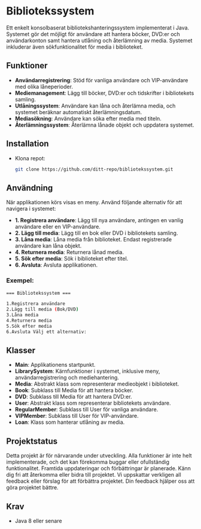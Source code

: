# Bibliotekssystem

Ett enkelt konsolbaserat bibliotekshanteringssystem implementerat i Java. Systemet gör det möjligt för användare att hantera böcker, DVD:er och användarkonton samt hantera utlåning och återlämning av media. Systemet inkluderar även sökfunktionalitet för media i biblioteket.

## Funktioner
- **Användarregistrering**: Stöd för vanliga användare och VIP-användare med olika låneperioder.
- **Mediemanagement**: Lägg till böcker, DVD:er och tidskrifter i bibliotekets samling.
- **Utlåningssystem**: Användare kan låna och återlämna media, och systemet beräknar automatiskt återlämningsdatum.
- **Mediasökning**: Användare kan söka efter media med titeln.
- **Återlämningssystem**: Återlämna lånade objekt och uppdatera systemet.

## Installation
- Klona repot:
    ```bash
    git clone https://github.com/ditt-repo/bibliotekssystem.git
    ```
## Användning
När applikationen körs visas en meny. Använd följande alternativ för att navigera i systemet:

- **1. Registrera användare**: Lägg till nya användare, antingen en vanlig användare eller en VIP-användare.
- **2. Lägg till media**: Lägg till en bok eller DVD i bibliotekets samling.
- **3. Låna media**: Låna media från biblioteket. Endast registrerade användare kan låna objekt.
- **4. Returnera media**: Returnera lånad media.
- **5. Sök efter media**: Sök i biblioteket efter titel.
- **6. Avsluta**: Avsluta applikationen.

### Exempel:
```bash
=== Bibliotekssystem ===

1.Registrera användare
2.Lägg till media (Bok/DVD)
3.Låna media
4.Returnera media
5.Sök efter media
6.Avsluta Välj ett alternativ:
```
## Klasser

- **Main**: Applikationens startpunkt.
- **LibrarySystem**: Kärnfunktioner i systemet, inklusive meny, användarregistrering och mediehantering.
- **Media**: Abstrakt klass som representerar medieobjekt i biblioteket.
- **Book**: Subklass till Media för att hantera böcker.
- **DVD**: Subklass till Media för att hantera DVD:er.
- **User**: Abstrakt klass som representerar bibliotekets användare.
- **RegularMember**: Subklass till User för vanliga användare.
- **VIPMember**: Subklass till User för VIP-användare.
- **Loan**: Klass som hanterar utlåning av media.

## Projektstatus

Detta projekt är för närvarande under utveckling. Alla funktioner är inte helt implementerade, och det kan förekomma buggar eller ofullständig funktionalitet. Framtida uppdateringar och förbättringar är planerade. Känn dig fri att återkomma eller bidra till projektet.
Vi uppskattar verkligen all feedback eller förslag för att förbättra projektet. Din feedback hjälper oss att göra projektet bättre.

## Krav
- Java 8 eller senare